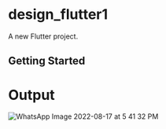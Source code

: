 # design_flutter1

A new Flutter project.

## Getting Started

# Output


![WhatsApp Image 2022-08-17 at 5 41 32 PM](https://user-images.githubusercontent.com/89854406/185183201-5d15f0bb-b9a6-4e52-8024-24aca833b55c.jpeg)
